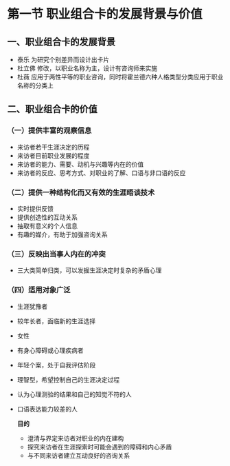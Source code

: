 # 第一节 职业组合卡的发展背景与价值

## 一、职业组合卡的发展背景
- 泰乐   为研究个别差异而设计出卡片
- 杜立佛 修改，以职业名称为主，设计有咨询师来实施
- 杜薇  应用于两性平等的职业咨询，同时将霍兰德六种人格类型分类应用于职业名称的分类上

## 二、职业组合卡的价值

### （一）提供丰富的观察信息
- 来访者若干生涯决定的历程
- 来访者目前职业发展的程度
- 来访者的能力、需要、动机与兴趣等内在的价值
- 来访者的反应、思考方式、对职业的了解、口语与非口语的反应

### （二）提供一种结构化而又有效的生涯晤谈技术
- 实时提供反馈
- 提供创造性的互动关系
- 抽取有意义的个人信息
- 有趣的媒介，有助于加强咨询关系

### （三）反映出当事人内在的冲突
- 三大类简单归类，可以发掘生涯决定时复杂的矛盾心理

### （四）适用对象广泛
- 生涯犹豫者
- 较年长者，面临新的生涯选择
- 女性
- 有身心障碍或心理疾病者
- 年轻个案，处于自我评估阶段
- 理智型，希望控制自己的生涯决定过程
- 认为心理测验的结果和自己的知觉不符的人
- 口语表达能力较差的人

  **目的**
    - 澄清与界定来访者对职业的内在建构
    - 探究来访者在生涯探索时可能会遇到的障碍和内心矛盾
    - 与不同来访者建立互动良好的咨询关系





